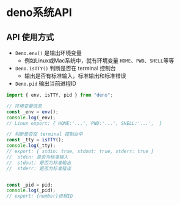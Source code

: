 # deno系统API

## API 使用方式

- `Deno.env()` 是输出环境变量
  - 例如Linux或Mac系统中，就有环境变量 `HOME`、`PWD`、`SHELL`等等
- `Deno.isTTY()` 判断是否在 terminal 控制台
  - 输出是否有标准输入，标准输出和标准错误
- `Deno.pid` 输出当前进程ID

```js
import { env, isTTY, pid } from "deno";

// 环境变量信息
const _env = env();
console.log(_env);
// Linux export: { HOME:'...', PWD:'...', SHELL:'...',  }

// 判断是否在 terminal 控制台中
const _tty = isTTY();
console.log(_tty);
// export: { stdin: true, stdout: true, stderr: true }
//  stdin: 是否为标准输入
//  stdout: 是否为标准输出
//  stderr: 是否为标准错误


const _pid = pid;
console.log(_pid);
// export: {number}进程ID

```